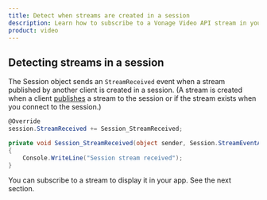 ```yaml
---
title: Detect when streams are created in a session
description: Learn how to subscribe to a Vonage Video API stream in your Windows application. Once you have connected to a session, you can subscribe to a stream to view video, audio, and signalling data.
product: video
---
```


## Detecting streams in a session

The Session object sends an `StreamReceived` event when a stream published by another client is created in a session. (A stream is created when a client [publishes](/video/tutorials/publish-streams/introduction/windows) a stream to the session or if the stream exists when you connect to the session.)

```c#
@Override
session.StreamReceived += Session_StreamReceived;

private void Session_StreamReceived(object sender, Session.StreamEventArgs e)
{
    Console.WriteLine("Session stream received");
}
```

You can subscribe to a stream to display it in your app. See the next section.
